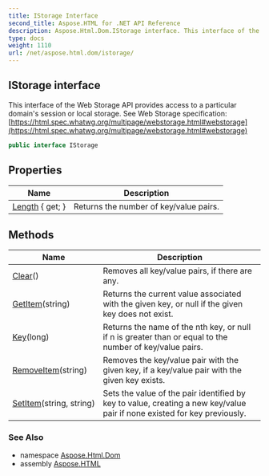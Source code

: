 ```yaml
---
title: IStorage Interface
second_title: Aspose.HTML for .NET API Reference
description: Aspose.Html.Dom.IStorage interface. This interface of the Web Storage API provides access to a particular domains session or local storage. See Web Storage specification https//html.spec.whatwg.org/multipage/webstorage.htmlwebstorage
type: docs
weight: 1110
url: /net/aspose.html.dom/istorage/
---
```

## IStorage interface

This interface of the Web Storage API provides access to a particular domain's session or local storage. See Web Storage specification: [https://html.spec.whatwg.org/multipage/webstorage.html#webstorage](https://html.spec.whatwg.org/multipage/webstorage.html#webstorage)

```csharp
public interface IStorage
```

## Properties

| Name | Description |
| --- | --- |
| [Length](../../aspose.html.dom/istorage/length/) { get; } | Returns the number of key/value pairs. |

## Methods

| Name | Description |
| --- | --- |
| [Clear](../../aspose.html.dom/istorage/clear/)() | Removes all key/value pairs, if there are any. |
| [GetItem](../../aspose.html.dom/istorage/getitem/)(string) | Returns the current value associated with the given key, or null if the given key does not exist. |
| [Key](../../aspose.html.dom/istorage/key/)(long) | Returns the name of the nth key, or null if n is greater than or equal to the number of key/value pairs. |
| [RemoveItem](../../aspose.html.dom/istorage/removeitem/)(string) | Removes the key/value pair with the given key, if a key/value pair with the given key exists. |
| [SetItem](../../aspose.html.dom/istorage/setitem/)(string, string) | Sets the value of the pair identified by key to value, creating a new key/value pair if none existed for key previously. |

### See Also

* namespace [Aspose.Html.Dom](../../aspose.html.dom/)
* assembly [Aspose.HTML](../../)
